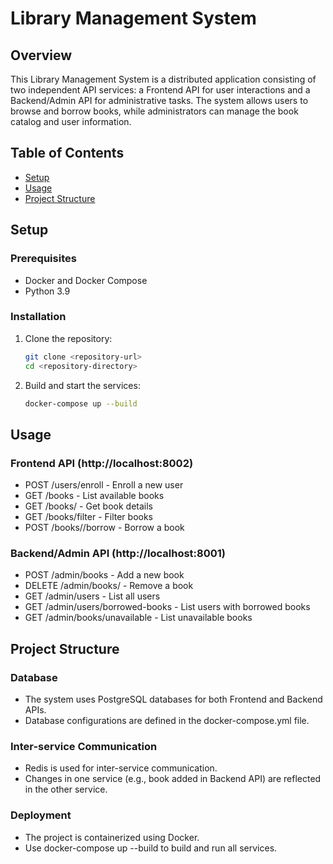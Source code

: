 # Library Management System

## Overview

This Library Management System is a distributed application consisting of two independent API services: a Frontend API for user interactions and a Backend/Admin API for administrative tasks. The system allows users to browse and borrow books, while administrators can manage the book catalog and user information.

## Table of Contents

- [Setup](#setup)
- [Usage](#usage)
- [Project Structure](#project-structure)

## Setup

### Prerequisites

- Docker and Docker Compose
- Python 3.9

### Installation

1. Clone the repository:

   ```bash
   git clone <repository-url>
   cd <repository-directory>

   ```

2. Build and start the services:

   ```bash
   docker-compose up --build

   ```

## Usage

### Frontend API (http://localhost:8002)

- POST /users/enroll - Enroll a new user
- GET /books - List available books
- GET /books/<id> - Get book details
- GET /books/filter - Filter books
- POST /books/<id>/borrow - Borrow a book

### Backend/Admin API (http://localhost:8001)

- POST /admin/books - Add a new book
- DELETE /admin/books/<id> - Remove a book
- GET /admin/users - List all users
- GET /admin/users/borrowed-books - List users with borrowed books
- GET /admin/books/unavailable - List unavailable books

## Project Structure

### Database

- The system uses PostgreSQL databases for both Frontend and Backend APIs.
- Database configurations are defined in the docker-compose.yml file.

### Inter-service Communication

- Redis is used for inter-service communication.
- Changes in one service (e.g., book added in Backend API) are reflected in the other service.

### Deployment

- The project is containerized using Docker.
- Use docker-compose up --build to build and run all services.
